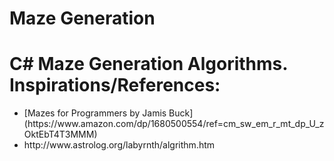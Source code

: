 # Maze Generation

C# Maze Generation Algorithms.<br/>
Inspirations/References:<br/>
=============================
<ul>
    <li>[Mazes for Programmers by Jamis Buck](https://www.amazon.com/dp/1680500554/ref=cm_sw_em_r_mt_dp_U_zOktEbT4T3MMM)</li>
    <li>http://www.astrolog.org/labyrnth/algrithm.htm</li>
</ul>
